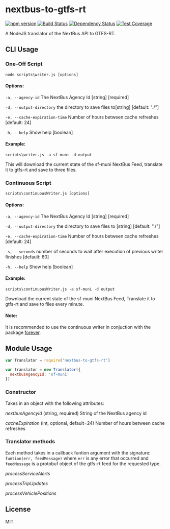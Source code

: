 # nextbus-to-gtfs-rt

[![npm version](https://badge.fury.io/js/nextbus-to-gtfs-rt.svg)](https://badge.fury.io/js/nextbus-to-gtfs-rt) [![Build Status](https://travis-ci.org/evansiroky/nextbus-to-gtfs-rt.svg?branch=master)](https://travis-ci.org/evansiroky/nextbus-to-gtfs-rt) [![Dependency Status](https://david-dm.org/evansiroky/nextbus-to-gtfs-rt.svg)](https://david-dm.org/evansiroky/nextbus-to-gtfs-rt) [![Test Coverage](https://codeclimate.com/github/evansiroky/nextbus-to-gtfs-rt/badges/coverage.svg)](https://codeclimate.com/github/evansiroky/nextbus-to-gtfs-rt/coverage)

A NodeJS translator of the NextBus API to GTFS-RT.

## CLI Usage

### One-Off Script

`node scripts\writer.js [options]`

#### Options:

`-a, --agency-id`         The NextBus Agency Id              [string] [required]

`-d, --output-directory`  the directory to save files to[string] [default: "./"]

`-e, --cache-expiration-time`  Number of hours between cache refreshes
                                                                 [default: 24]

`-h, --help`              Show help                                    [boolean]

#### Example:

`scripts\writer.js -a sf-muni -d output`

This will download the current state of the sf-muni NextBus Feed, translate it to gtfs-rt and save to three files.

### Continuous Script

`scripts\continuousWriter.js [options]`

#### Options:

`-a, --agency-id`              The NextBus Agency Id         [string] [required]

`-d, --output-directory`       the directory to save files to
                                                      [string] [default: "./"]

`-e, --cache-expiration-time`  Number of hours between cache refreshes
                                                                 [default: 24]

`-s, --seconds`                number of seconds to wait after execution of
                               previous writer finishes          [default: 60]

`-h, --help`                   Show help                               [boolean]

#### Example:

`scripts\continuousWriter.js -a sf-muni -d output`

Download the current state of the sf-muni NextBus Feed, Translate it to gtfs-rt and save to files every minute.
                                            
#### Note:  

It is recommended to use the continuous writer in conjuction with the package [forever](https://github.com/foreverjs/forever).

## Module Usage

```javascript
var Translator = require('nextbus-to-gtfs-rt')

var translator = new Translator({ 
  nextbusAgencyId: 'sf-muni'
})
```

### Constructor

Takes in an object with the following attributes:

*nextbusAgencyId* (string, required) String of the NextBus agency id

*cacheExpiration*  (int, optional, default=24)  Number of hours between cache refreshes

### Translator methods

Each method takes in a callback funtion argument with the signature: `funtion(err, feedMessage)` where `err` is any error that occurred and `feedMessage` is a protobuf object of the gtfs-rt feed for the requested type.

*processServiceAlerts*

*processTripUpdates*

*processVehiclePositions*

## License

MIT
